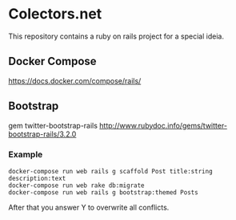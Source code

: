 # Colectors.net

This repository contains a ruby on rails project for a special ideia.

## Docker Compose
https://docs.docker.com/compose/rails/

## Bootstrap
gem twitter-bootstrap-rails
http://www.rubydoc.info/gems/twitter-bootstrap-rails/3.2.0

### Example
```
docker-compose run web rails g scaffold Post title:string description:text
docker-compose run web rake db:migrate
docker-compose run web rails g bootstrap:themed Posts
```
After that you answer Y to overwrite all conflicts.


